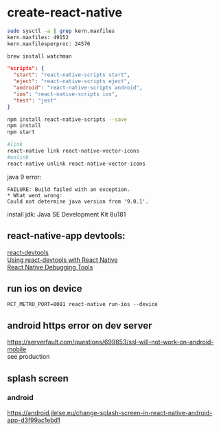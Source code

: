 # create-react-native

```bash
sudo sysctl -a | grep kern.maxfiles
kern.maxfiles: 49152
kern.maxfilesperproc: 24576

brew install watchman
```
```json
"scripts": {
  "start": "react-native-scripts start",
  "eject": "react-native-scripts eject",
  "android": "react-native-scripts android",
  "ios": "react-native-scripts ios",
  "test": "jest"
}
```
```bash
npm install react-native-scripts --save
npm install
npm start
```

```bash
#link
react-native link react-native-vector-icons
#unlink
react-native unlink react-native-vector-icons
```

java 9 error:
```
FAILURE: Build failed with an exception.
* What went wrong:
Could not determine java version from '9.0.1'.
```
install jdk: Java SE Development Kit 8u181



## react-native-app devtools: 

[react-devtools](https://github.com/facebook/react-devtools/tree/master/packages/react-devtools)  
[Using react-devtools with React Native](https://blog.expo.io/using-react-devtools-with-react-native-6c59e636a03b)  
[React Native Debugging Tools](https://codeburst.io/react-native-debugging-tools-3a24e4e40e4)   

## run ios on device

```
RCT_METRO_PORT=8081 react-native run-ios --device
```

## android https error on dev server

https://serverfault.com/questions/699853/ssl-will-not-work-on-android-mobile  
see production

## splash screen

### android

https://android.jlelse.eu/change-splash-screen-in-react-native-android-app-d3f99ac1ebd1  



<!--stackedit_data:
eyJoaXN0b3J5IjpbMjQ4MDM4OTQ0LDEzMTk2NzA5MTQsMTMxMz
Y0NDU1MSwtMTAzMzAxNzIxMSwtMTIxMzczMjM1MywtMTEzMjM1
NjQ2Myw4NjkzNTgxOTcsNzEyMzY1Mjk4LDE1NDI2MzY0NTIsLT
IxMjQ2ODEyNTcsLTE4NjA4ODcwODgsLTE1OTEyNTYwNzVdfQ==

-->